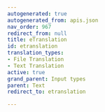 ```yaml
---
autogenerated: true
autogenerated_from: apis.json
nav_order: 967
redirect_from: null
title: eTranslation
id: etranslation
translation_types:
- File Translation
- Text Translation
active: true
grand_parent: Input types
parent: Text
redirect_to: etranslation

---
```


